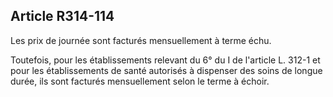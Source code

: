 ## Article R314-114

Les prix de journée sont facturés mensuellement à terme échu.

Toutefois, pour les établissements relevant du 6° du I de l'article L. 312-1 et pour les établissements de santé
autorisés à dispenser des soins de longue durée, ils sont facturés mensuellement selon le terme à échoir.


